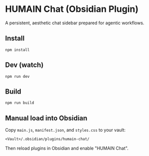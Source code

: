 # HUMAIN Chat (Obsidian Plugin)

A persistent, aesthetic chat sidebar prepared for agentic workflows.

## Install

```
npm install
```

## Dev (watch)
```
npm run dev
```

## Build
```
npm run build
```

## Manual load into Obsidian
Copy `main.js`, `manifest.json`, and `styles.css` to your vault:
```
<Vault>/.obsidian/plugins/humain-chat/
```
Then reload plugins in Obsidian and enable "HUMAIN Chat".

